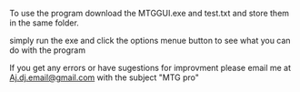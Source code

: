 To use the program download the MTGGUI.exe and test.txt and store them in the same folder.

simply run the exe and click the options menue button to see what you can do with the program

If you get any errors or have sugestions for improvment please email me at Aj.dj.email@gmail.com with the subject "MTG pro"
